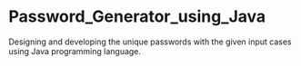 # Password_Generator_using_Java
Designing and developing the unique passwords with the given input cases using Java programming language.
